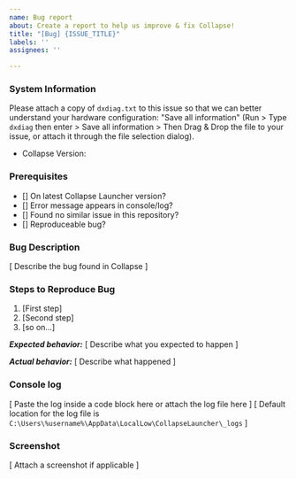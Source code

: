 ```yaml
---
name: Bug report
about: Create a report to help us improve & fix Collapse!
title: "[Bug] {ISSUE_TITLE}"
labels: ''
assignees: ''

---
```


### System Information
Please attach a copy of `dxdiag.txt` to this issue so that we can better understand your hardware configuration: "Save all information" (Run > Type `dxdiag` then enter > Save all information > Then Drag & Drop the file to your issue, or attach it through the file selection dialog). 

* Collapse Version:

### Prerequisites
* [] On latest Collapse Launcher version?
* [] Error message appears in console/log?
* [] Found no similar issue in this repository?
* [] Reproduceable bug?

### Bug Description
[ Describe the bug found in Collapse ]

### Steps to Reproduce Bug
1. [First step]
2. [Second step]
3. [so on...]

***Expected behavior:***
[ Describe what you expected to happen ]

***Actual behavior:***
[ Describe what happened ]

### Console log
[ Paste the log inside a code block here or attach the log file here ]
[ Default location for the log file is `C:\Users\%username%\AppData\LocalLow\CollapseLauncher\_logs` ]

### Screenshot
[ Attach a screenshot if applicable ]

